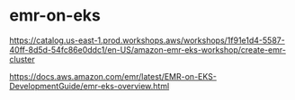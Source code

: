 # emr-on-eks


https://catalog.us-east-1.prod.workshops.aws/workshops/1f91e1d4-5587-40ff-8d5d-54fc86e0ddc1/en-US/amazon-emr-eks-workshop/create-emr-cluster

https://docs.aws.amazon.com/emr/latest/EMR-on-EKS-DevelopmentGuide/emr-eks-overview.html


